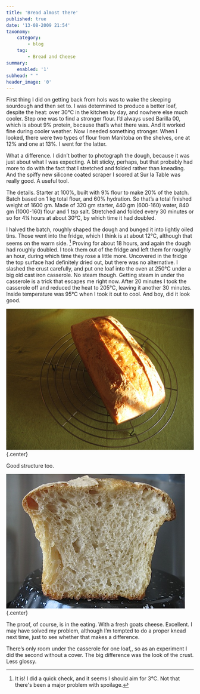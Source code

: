 ```yaml
---
title: 'Bread almost there'
published: true
date: '13-08-2009 21:54'
taxonomy:
    category:
        - blog
    tag:
        - Bread and Cheese
summary:
    enabled: '1'
subhead: " "
header_image: '0'
---
```


First thing I did on getting back from hols was to wake the sleeping sourdough and then set to. I was determined to produce a better loaf, despite the heat: over 30℃ in the kitchen by day, and nowhere else much cooler. Step one was to find a stronger flour. I’d always used Barilla 00, which is about 9% protein, because that’s what there was. And it worked fine during cooler weather. Now I needed something stronger. When I looked, there were two types of flour from Manitoba on the shelves, one at 12% and one at 13%. I went for the latter.

What a difference. I didn’t bother to photograph the dough, because it was just about what I was expecting. A bit sticky, perhaps, but that probably had more to do with the fact that I stretched and folded rather than kneading. And the spiffy new silicone coated scraper I scored at Sur la Table was really good. A useful tool.

The details. Starter at 100%, built with 9% flour to make 20% of the batch. Batch based on 1 kg total flour, and 60% hydration. So that’s a total finished weight of 1600 gm. Made of 320 gm starter, 440 gm (600-160) water, 840 gm (1000-160) flour and 1 tsp salt. Stretched and folded every 30 minutes or so for 4¼ hours at about 30℃, by which time it had doubled.

I halved the batch, roughly shaped the dough and bunged it into lightly oiled tins. Those went into the fridge, which I think is at about 12℃, although that seems on the warm side. [^fn1] Proving for about 18 hours, and again the dough had roughly doubled. I took them out of the fridge and left them for roughly an hour, during which time they rose a little more. Uncovered in the fridge the top surface had definitely dried out, but there was no alternative. I slashed the crust carefully, and put one loaf into the oven at 250℃ under a big old cast iron casserole. No steam though. Getting steam in under the casserole is a trick that escapes me right now. After 20 minutes I took the casserole off and reduced the heat to 205℃, leaving it another 30 minutes. Inside temperature was 95℃ when I took it out to cool. And boy, did it look good.

![Loaf of bread](Loaf-11082009.jpg){.center}

Good structure too.

![Crumb picture of bread loaf](Crumb-11082009.jpg){.center}

The proof, of course, is in the eating. With a fresh goats cheese. Excellent. I may have solved my problem, although I’m tempted to do a proper knead next time, just to see whether that makes a difference.

There’s only room under the casserole for one loaf,, so as an experiment I did the second without a cover. The big difference was the look of the crust. Less glossy.

[^fn1]: It is! I did a quick check, and it seems I should aim for 3℃. Not that there's been a major problem with spoilage. 
